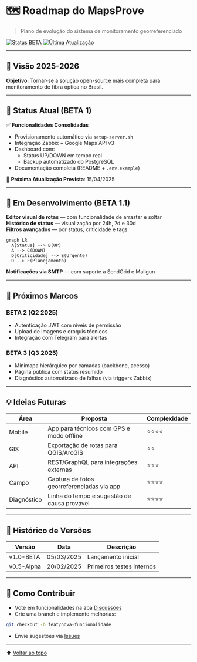 # 🗺️ Roadmap do MapsProve

> Plano de evolução do sistema de monitoramento georreferenciado

[![Status BETA](https://img.shields.io/badge/status-beta-ff69b4)](https://github.com/kaled182/mapsprove/releases) 
[![Última Atualização](https://img.shields.io/badge/última_atualização-março_2025-blue)]()

---

## 🌟 Visão 2025-2026
**Objetivo**: Tornar-se a solução open-source mais completa para monitoramento de fibra óptica no Brasil.

---

## 🚦 Status Atual (BETA 1)

✅ **Funcionalidades Consolidadas**  
- Provisionamento automático via `setup-server.sh`  
- Integração Zabbix + Google Maps API v3  
- Dashboard com:  
  - Status UP/DOWN em tempo real  
  - Backup automatizado do PostgreSQL  
- Documentação completa (README + `.env.example`)  

🔋 **Próxima Atualização Prevista**: 15/04/2025  

---

## 🔧 Em Desenvolvimento (BETA 1.1)

**Editor visual de rotas** — com funcionalidade de arrastar e soltar  
**Histórico de status** — visualização por 24h, 7d e 30d  
**Filtros avançados** — por status, criticidade e tags

```
graph LR
  A[Status] --> B(UP)
  A --> C(DOWN)
  D[Criticidade] --> E(Urgente)
  D --> F(Planejamento)
```

**Notificações via SMTP** — com suporte a SendGrid e Mailgun

---

## 📅 Próximos Marcos

### BETA 2 (Q2 2025)

- Autenticação JWT com níveis de permissão
- Upload de imagens e croquis técnicos
- Integração com Telegram para alertas

### BETA 3 (Q3 2025)

- Minimapa hierárquico por camadas (backbone, acesso)
- Página pública com status resumido
- Diagnóstico automatizado de falhas (via triggers Zabbix)

---

## 💡 Ideias Futuras

| Área     | Proposta                                     | Complexidade |
|----------|----------------------------------------------|--------------|
| Mobile   | App para técnicos com GPS e modo offline     | ⭐⭐⭐⭐         |
| GIS      | Exportação de rotas para QGIS/ArcGIS         | ⭐⭐           |
| API      | REST/GraphQL para integrações externas       | ⭐⭐⭐          |
| Campo    | Captura de fotos georreferenciadas via app   | ⭐⭐⭐⭐         |
| Diagnóstico | Linha do tempo e sugestão de causa provável | ⭐⭐⭐⭐       |

---

## 📌 Histórico de Versões

| Versão      | Data         | Descrição               |
|-------------|--------------|-------------------------|
| v1.0-BETA   | 05/03/2025   | Lançamento inicial      |
| v0.5-Alpha  | 20/02/2025   | Primeiros testes internos |

---

## 🤝 Como Contribuir

- Vote em funcionalidades na aba [Discussões](https://github.com/kaled182/mapsprove/discussions)  
- Crie uma branch e implemente melhorias:

```bash
git checkout -b feat/nova-funcionalidade
```

- Envie sugestões via [Issues](https://github.com/kaled182/mapsprove/issues)

---

⬆️ [Voltar ao topo](#roadmap-do-mapsprove)
